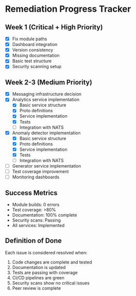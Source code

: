 # Remediation Progress Tracker

## Week 1 (Critical + High Priority)
- [x] Fix module paths
- [x] Dashboard integration  
- [x] Version consistency
- [x] Missing documentation
- [x] Basic test structure
- [x] Security scanning setup

## Week 2-3 (Medium Priority)
- [x] Messaging infrastructure decision
- [x] Analytics service implementation
  - [x] Basic service structure
  - [x] Proto definitions
  - [x] Service implementation
  - [x] Tests
  - [ ] Integration with NATS
- [x] Anomaly detector implementation
  - [x] Basic service structure
  - [x] Proto definitions
  - [x] Service implementation
  - [x] Tests
  - [ ] Integration with NATS
- [ ] Generator service implementation
- [ ] Test coverage improvement
- [ ] Monitoring dashboards

## Success Metrics
- Module builds: 0 errors
- Test coverage: >80%
- Documentation: 100% complete
- Security scans: Passing
- All services: Implemented

## Definition of Done
Each issue is considered resolved when:
1. Code changes are complete and tested
2. Documentation is updated
3. Tests are passing with coverage
4. CI/CD pipelines are green
5. Security scans show no critical issues
6. Peer review is complete 